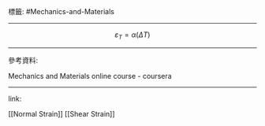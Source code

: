 標籤: #Mechanics-and-Materials 

---

$$\varepsilon_T = \alpha (\Delta T)$$

---

參考資料:

Mechanics and Materials online course - coursera

---

link:

[[Normal Strain]]
[[Shear Strain]]
